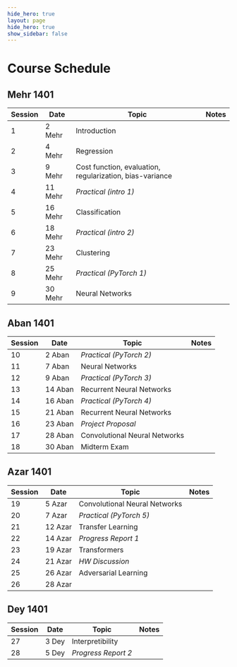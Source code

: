 ```yaml
---
hide_hero: true
layout: page
hide_hero: true
show_sidebar: false
---
```


# Course Schedule

## Mehr 1401

| Session 	| Date	| Topic | Notes |
|------|------|------|------|
| 1 | 2 Mehr | Introduction	| |
| 2 | 4 Mehr | Regression | |
| 3 | 9 Mehr | Cost function, evaluation, regularization, bias-variance | |
| 4 | 11 Mehr  | _Practical (intro 1)_ | |
| 5 | 16 Mehr  | Classification |  |
| 6 | 18 Mehr  | _Practical (intro 2)_ | |
| 7 | 23 Mehr | Clustering | |
| 8 | 25 Mehr | _Practical (PyTorch 1)_ ||
| 9 | 30 Mehr | Neural Networks ||

## Aban 1401

| Session 	| Date	| Topic | Notes |
|------|------|------|------|
| 10 | 2 Aban | _Practical (PyTorch 2)_ ||
| 11 | 7 Aban | Neural Networks ||
| 12 | 9 Aban | _Practical (PyTorch 3)_ ||
| 13 | 14 Aban | Recurrent Neural Networks ||
| 14 | 16 Aban | _Practical (PyTorch 4)_ ||
| 15 | 21 Aban | Recurrent Neural Networks ||
| 16 | 23 Aban | _Project Proposal_  ||
| 17 | 28 Aban | Convolutional Neural Networks ||
| 18 | 30 Aban | Midterm Exam ||

## Azar 1401

| Session 	| Date	| Topic | Notes |
|------|------|------|------|
| 19 | 5 Azar | Convolutional Neural Networks ||
| 20 | 7 Azar | _Practical (PyTorch 5)_ ||
| 21 | 12 Azar | Transfer Learning ||
| 22 | 14 Azar |_Progress Report 1_ ||
| 23 | 19 Azar | Transformers ||
| 24 | 21 Azar |_HW Discussion_||
| 25 | 26 Azar | Adversarial Learning ||
| 26 | 28 Azar |  ||


## Dey 1401

| Session 	| Date	| Topic | Notes |
|------|------|------|------|
| 27 | 3 Dey | Interpretibility ||
| 28 | 5 Dey | _Progress Report 2_ ||




